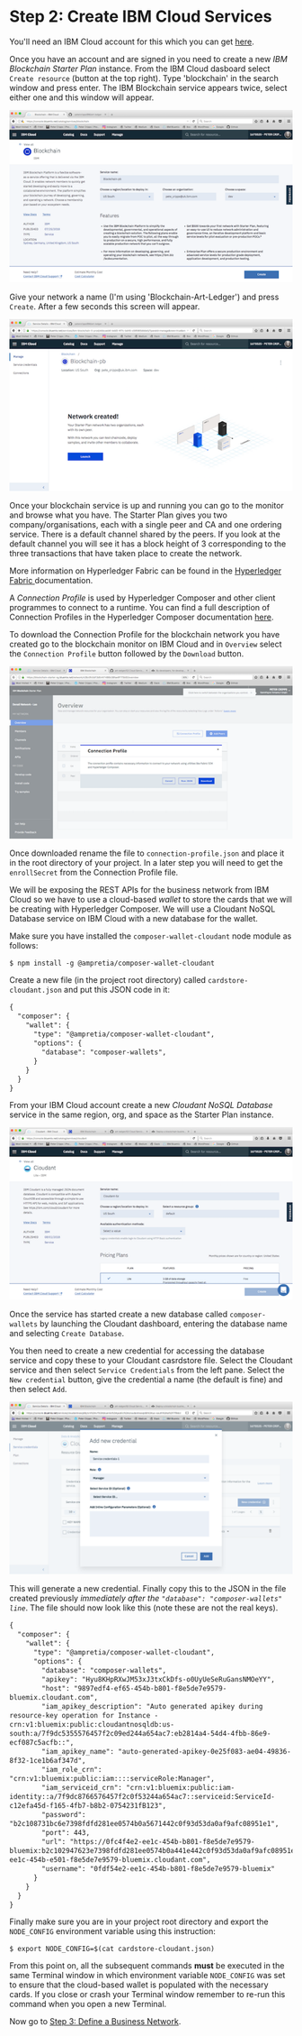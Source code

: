 # Step 2: Create IBM Cloud Services
You'll need an IBM Cloud account for this which you can get [here](https://console.bluemix.net/registration/).

Once you have an account and are signed in you need to create a new *IBM Blockchain Starter Plan* instance. From the IBM Cloud dasboard select `Create resource` (button at the top right). Type 'blockchain' in the search window and press enter. The IBM Blockchain service appears twice, select either one and this window will appear.

![blockchain01](../images/Blockchain01.png "blockchain01")

Give your network a name (I'm using 'Blockchain-Art-Ledger') and press `Create`. After a few seconds this screen will appear.

![blockchain02](../images/Blockchain02.png "blockchain02")

Once your blockchain service is up and running you can go to the monitor and browse what you have. The Starter Plan gives you two company/organisations, each with a single peer and CA and one ordering service. There is a default channel shared by the peers. If you look at the default channel you will see it has a block height of 3 corresponding to the three transactions that have taken place to create the network.

More information on Hyperledger Fabric can be found in the [Hyperledger Fabric ](http://hyperledger-fabric.readthedocs.io/en/latest/index.html) documentation.

A *Connection Profile* is used by Hyperledger Composer and other client programmes to connect to a runtime. You can find a full description of Connection Profiles in the Hyperledger Composer documentation [here](https://hyperledger.github.io/composer/latest/reference/connectionprofile).

To download the Connection Profile for the blockchain network you have created go to the blockchain monitor on IBM Cloud and in `Overview` select the `Connection Profile` button followed by the `Download` button.

![blockchain03](../images/Blockchain03.png "blockchain03")

Once downloaded rename the file to `connection-profile.json` and place it in the root directory of your project. In a later step you will need to get the `enrollSecret` from the Connection Profile file.

We will be exposing the REST APIs for the business network from IBM Cloud so we have to use a cloud-based *wallet* to store the cards that we will be creating with Hyperledger Composer. We will use a Cloudant NoSQL Database service on IBM Cloud with a new database for the wallet.

Make sure you have installed the `composer-wallet-cloudant` node module as follows:
```
$ npm install -g @ampretia/composer-wallet-cloudant
```

Create a new file (in the project root directory) called `cardstore-cloudant.json` and put this JSON code in it:
```
{
  "composer": {
    "wallet": {
      "type": "@ampretia/composer-wallet-cloudant",
      "options": {
        "database": "composer-wallets",
      }
    }
  }
}
```

From your IBM Cloud account create a new *Cloudant NoSQL Database* service in the same region, org, and space as the Starter Plan instance.

![cloudant01](../images/Cloudant01.png "cloudant01")

Once the service has started create a new database called `composer-wallets` by launching the Cloudant dashboard, entering the database name and selecting `Create Database`.

You then need to create a new credential for accessing the database service and copy these to your Cloudant casrdstore file. Select the Cloudant service and then select `Service Credentials` from the left pane. Select the `New credential` button, give the credential a name (the default is fine) and then select `Add`.

![cloudant02](../images/Cloudant02.png "cloudant02")

This will generate a new credential. Finally copy this to the JSON in the file created previously *immediately after the `"database": "composer-wallets" line`*. The file should now look like this (note these are not the real keys).
```
{
  "composer": {
    "wallet": {
      "type": "@ampretia/composer-wallet-cloudant",
      "options": {
        "database": "composer-wallets",
        "apikey": "Hyu8KHpRXwJM53xJ3txCkDfs-o0UyUeSeRuGansNMOeYY",
        "host": "9897edf4-ef65-454b-b801-f8e5de7e9579-bluemix.cloudant.com",
        "iam_apikey_description": "Auto generated apikey during resource-key operation for Instance - crn:v1:bluemix:public:cloudantnosqldb:us-south:a/7f9dc5355576457f2c09ed244a654ac7:eb2814a4-54d4-4fbb-86e9-ecf087c5acfb::",
        "iam_apikey_name": "auto-generated-apikey-0e25f083-ae04-49836-8f32-1ce1b6af347d",
        "iam_role_crn": "crn:v1:bluemix:public:iam::::serviceRole:Manager",
        "iam_serviceid_crn": "crn:v1:bluemix:public:iam-identity::a/7f9dc8766576457f2c0f53244a654ac7::serviceid:ServiceId-c12efa45d-f165-4fb7-b8b2-0754231fB123",
        "password": "b2c108731bc6e7398fdfd281ee0574b0a5671442c0f93d53da0af9afc08951e1",
        "port": 443,
        "url": "https://0fc4f4e2-ee1c-454b-b801-f8e5de7e9579-bluemix:b2c102947623e7398fdfd281ee0574b0a441e442c0f93d53da0af9afc08951e1@0fc4f4e2-ee1c-454b-e501-f8e5de7e9579-bluemix.cloudant.com",
        "username": "0fdf54e2-ee1c-454b-b801-f8e5de7e9579-bluemix"
      }
    }
  }
}
```  

Finally make sure you are in your project root directory and export the `NODE_CONFIG` environment variable using this instruction:
```
$ export NODE_CONFIG=$(cat cardstore-cloudant.json)
```
From this point on, all the subsequent commands **must** be executed in the same Terminal window in which environment variable `NODE_CONFIG` was set to ensure that the cloud-based wallet is populated with the necessary cards. If you close or crash your Terminal window remember to re-run this command when you open a new Terminal.

Now go to [Step 3: Define a Business Network](../docs/03%20Business%20Network.md).
